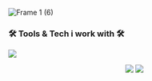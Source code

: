 ![Frame 1 (6)](https://github.com/devloves/devloves/assets/65783463/49e191b2-ab40-4841-a1a9-f36ff5e9bca8)

<h3>🛠️ Tools & Tech i work with 🛠️</h3>
<p>
  <img src="https://skillicons.dev/icons?i=js,java,py,c,cpp,react,fastapi,html,css,mysql,cloudflare">
</p>

<p align="center">
  <img src="https://github-readme-stats.vercel.app/api/top-langs/?username=devloves&layout=compact&hide_border=true&title_color=ffffff&icon_color=5d96f0&text_color=ffffff&bg_color=0d1117&show_icons=true&count_private=true">
  <img src="https://streak-stats.demolab.com?user=devloves&hide_border=true&background=EBEBEB00&stroke=5d96f0&ring=5d96f0&fire=EBEBEB&currStreakNum=EBEBEB&currStreakLabel=EBEBEB&sideLabels=EBEBEB&sideNums=5d96f0">
</p>

<!-- <h3>🌐 Highlited projects</h3>
<p>
   <table>
      <tr>
          <td><img align="center" src="#" height="50" width="50"/></td>
          <td><a href="#" target="_blank">Draw It - Java</a></td>
          <td><img align="center" src="#" height="50" width="50"/></td>
          <td><a href="#" target="_blank">Mythos 2D Engine</a></td>
          <td><img align="center" src="#" height="50" width="50"/></td>
          <td><a href="#" target="_blank">Mitro</a></td>
          <td><img align="center" src="#" height="50" width="50"/></td>
          <td><a href="#" target="_blank">Chess Engine</a></td>
      </tr>
  </table> 
</p> -->
